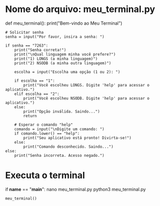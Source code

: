 # Nome do arquivo: meu_terminal.py

def meu_terminal():
    print("Bem-vindo ao Meu Terminal")
    
    # Solicitar senha
    senha = input("Por favor, insira a senha: ")
    
    if senha == "7263":
        print("Senha correta!")
        print("\nQual linguagem minha você prefere?")
        print("1) LONGS (a minha linguagem)")
        print("2) NSODB (a minha outra linguagem)")
        
        escolha = input("Escolha uma opção (1 ou 2): ")
        
        if escolha == "1":
            print("Você escolheu LONGS. Digite 'help' para acessar o aplicativo.")
        elif escolha == "2":
            print("Você escolheu NSODB. Digite 'help' para acessar o aplicativo.")
        else:
            print("Opção inválida. Saindo...")
            return
        
        # Esperar o comando "help"
        comando = input("\nDigite um comando: ")
        if comando.lower() == "help":
            print("Seu aplicativo está pronto! Divirta-se!")
        else:
            print("Comando desconhecido. Saindo...")
    else:
        print("Senha incorreta. Acesso negado.")

# Executa o terminal
if __name__ == "__main__":
nano meu_terminal.py
python3 meu_terminal.py

    meu_terminal()
